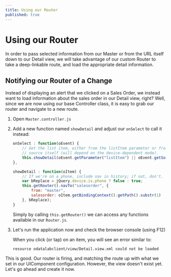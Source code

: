 ```yaml
---
title: Using our Router
published: true
---
```


# Using our Router

In order to pass selected information from our Master or from the URL itself down to our Detail view, we will take advantage of our custom Router to take a deep-linkable route, and load the appropriate detail information.

## Notifying our Router of a Change

Instead of displaying an alert that we clicked on a Sales Order, we instead want to load information about the sales order in our Detail view, right? Well, since we are now using our base Controller class, it is easy to grab our router and navigate to a new route.

1. Open `Master.controller.js`
1. Add a new function named `showDetail` and adjust our `onSelect` to call it instead:

    ```js
    onSelect : function(oEvent) {
        // Get the list item, either from the listItem parameter or from the event's
        // source itself (will depend on the device-dependent mode).
        this.showDetail(oEvent.getParameter("listItem") || oEvent.getSource());
    },

    showDetail : function(oItem) {
        // If we're on a phone, include nav in history; if not, don't.
        var bReplace = jQuery.device.is.phone ? false : true;
        this.getRouter().navTo("salesorder", {
            from: "master",
            salesorder: oItem.getBindingContext().getPath().substr(1)
        }, bReplace);
    }
    ```

    Simply by calling `this.getRouter()` we can access any functions available in our `Router.js`.

1. Let's run the application now and check the browser console (using F12)

    When you click (or tap) on an item, you will see an error similar to:

    `resource odatalabclient/view/Detail.view.xml could not be loaded`

This is good. Our router is firing, and matching the route up with what we set in our UIComponent configuration. However, the view doesn't exist yet. Let's go ahead and create it now.
